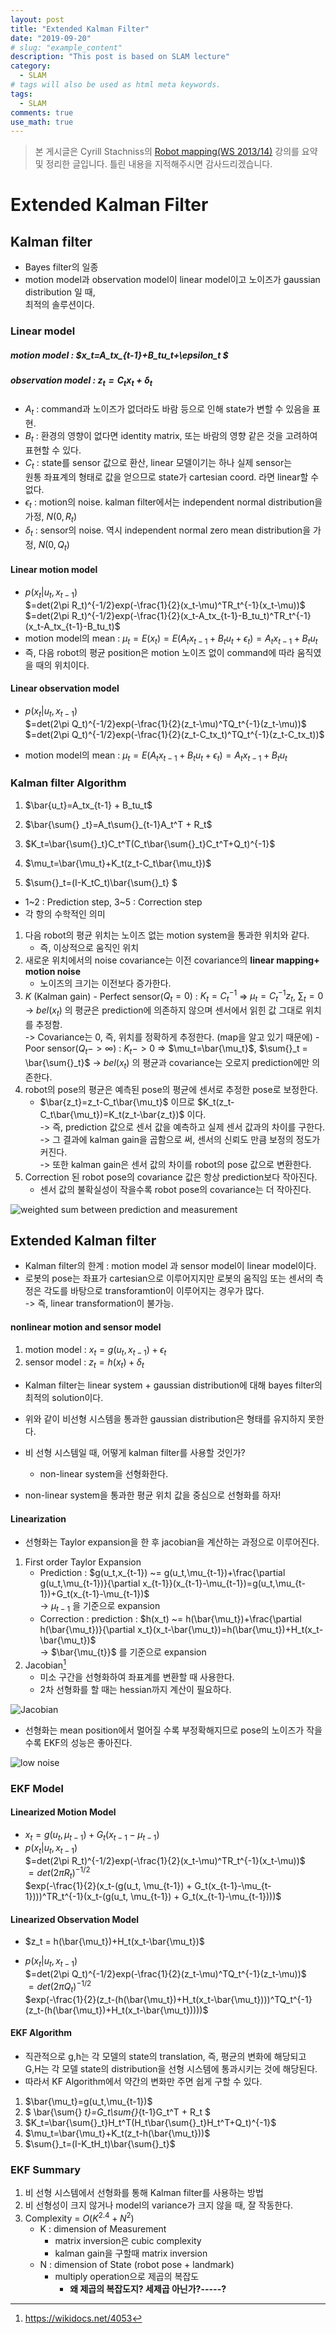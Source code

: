 ```yaml
---
layout: post
title: "Extended Kalman Filter"
date: "2019-09-20"
# slug: "example_content"
description: "This post is based on SLAM lecture"
category: 
  - SLAM
# tags will also be used as html meta keywords.
tags:
  - SLAM 
comments: true
use_math: true
---
```


> 본 게시글은 Cyrill Stachniss의 [Robot mapping(WS 2013/14)](http://ais.informatik.uni-freiburg.de/teaching/ws13/mapping/) 강의를 요약 및 정리한 글입니다. 
> 틀린 내용을 지적해주시면 감사드리겠습니다.

# Extended Kalman Filter

## Kalman filter

- Bayes filter의 일종
- motion model과 observation model이 linear model이고 노이즈가 gaussian distribution 일 때,  
  최적의 솔루션이다.

### Linear model

##### motion model : $x_t=A_tx_{t-1}+B_tu_t+\epsilon_t $

##### observation model : $z_t=C_tx_t+\delta_t$

* $A_t$ : command과 노이즈가 없더라도 바람 등으로 인해 state가 변할 수 있음을 표현.
* $B_t$ : 환경의 영향이 없다면 identity matrix, 또는 바람의 영향 같은 것을 고려하여 표현할 수 있다.
* $C_t$ : state를 sensor 값으로 환산, linear 모델이기는 하나 실제 sensor는   
원통 좌표계의 형태로 값을 얻으므로 state가 cartesian coord. 라면 linear할 수 없다.
* $\epsilon_t$ : motion의 noise. kalman filter에서는 independent normal distribution을 가정, $N(0,R_t)$
* $\delta_t$ : sensor의 noise. 역시 independent normal zero mean distribution을 가정, $N(0, Q_t)$  
  

#### Linear motion model

* $p(x_t|u_t, x_{t-1})$  
  $=det(2\pi R_t)^{-1/2}exp(-\frac{1}{2}(x_t-\mu)^TR_t^{-1}(x_t-\mu))$  
  $=det(2\pi R_t)^{-1/2}exp(-\frac{1}{2}(x_t-A_tx_{t-1}-B_tu_t)^TR_t^{-1}(x_t-A_tx_{t-1}-B_tu_t)$
* motion model의 mean :  $\mu_t=E(x_t)=E(A_tx_{t-1}+B_tu_t+\epsilon_t)= A_tx_{t-1}+B_tu_t$
* 즉, 다음 robot의 평균 position은 motion 노이즈 없이 command에 따라 움직였을 때의 위치이다.  
  

#### Linear observation model

- $p(x_t|u_t, x_{t-1})$  
  $=det(2\pi Q_t)^{-1/2}exp(-\frac{1}{2}(z_t-\mu)^TQ_t^{-1}(z_t-\mu))$  
  $=det(2\pi Q_t)^{-1/2}exp(-\frac{1}{2}(z_t-C_tx_t)^TQ_t^{-1}(z_t-C_tx_t))$
  
- motion model의 mean :  $\mu_t=E(A_tx_{t-1}+B_tu_t+\epsilon_t)= A_tx_{t-1}+B_tu_t$   
  

  

### Kalman filter Algorithm  

1. $\bar{u_t}=A_tx_{t-1} + B_tu_t$

2. $\bar{\sum{} _t}=A_t\sum{}_{t-1}A_t^T + R_t$

3. $K_t=\bar{\sum{}_t}C_t^T(C_t\bar{\sum{}_t}C_t^T+Q_t)^{-1}$

4. $\mu_t=\bar{\mu_t}+K_t(z_t-C_t\bar{\mu_t})$

5. $\sum{}_t=(I-K_tC_t)\bar{\sum{}_t} $ 

   

- 1~2 : Prediction step, 3~5 : Correction step
- 각 항의 수학적인 의미  
  
1. 다음 robot의 평균 위치는 노이즈 없는 motion system을 통과한 위치와 같다.
     - 즉, 이상적으로 움직인 위치
  2. 새로운 위치에서의 noise covariance는 이전 covariance의 __linear mapping+ motion noise__
     - 노이즈의 크기는 이전보다 증가한다.
  3.  $K$ (Kalman gain)
     - Perfect sensor($Q_t=0$) : $K_t=C_t^{-1}$ => $\mu_t=C_t^{-1}z_t$, $\sum{}_t = 0$  
       -> $bel(x_t)$ 의 평균은 prediction에 의존하지 않으며 센서에서 읽힌 값 그대로 위치를 추정함.  
       -> Covariance는 0, 즉, 위치를 정확하게 추정한다. (map을 알고 있기 때문에)
     - Poor sensor($Q_t -> \infty$) :  $K_t -> 0$ => $\mu_t=\bar{\mu_t}$, $\sum{}_t = \bar{\sum{}_t}$
       -> $bel(x_t)$ 의 평균과 covariance는 오로지 prediction에만 의존한다.  
  4. robot의 pose의 평균은 예측된 pose의 평균에 센서로 추정한 pose로 보정한다.
     -  $\bar{z_t}=z_t-C_t\bar{\mu_t}$ 이므로  $K_t(z_t-C_t\bar{\mu_t})=K_t(z_t-\bar{z_t})$ 이다.  
       -> 즉,  prediction 값으로 센서 값을 예측하고 실제 센서 값과의 차이를 구한다.  
       -> 그 결과에 kalman gain을 곱함으로 써, 센서의 신뢰도 만큼 보정의 정도가 커진다.  
       -> 또한 kalman gain은 센서 값의 차이를 robot의 pose 값으로 변환한다.  
  5. Correction 된 robot pose의 covariance 값은 항상 prediction보다 작아진다.
     - 센서 값의 불확실성이 작을수록 robot pose의 covariance는 더 작아진다.

![weighted sum between prediction and measurement](https://sudo-hoon.github.io/images/posts/SLAM/2019-09-20-EKF-SLAM/img1.png)



## Extended Kalman filter

- Kalman filter의 한계 : motion model 과 sensor model이 linear model이다.
- 로봇의 pose는 좌표가 cartesian으로 이루어지지만 로봇의 움직임 또는 센서의 측정은 각도를 바탕으로 transforamtion이 이루어지는 경우가 많다.   
  -> 즉, linear transformation이 불가능.

#### nonlinear motion and sensor model

1. motion model : $x_t = g(u_t, x_{t-1}) + \epsilon_t$ 
2. sensor model : $z_t = h(x_{t}) + \delta_t$

- Kalman filter는 linear system + gaussian distribution에 대해 bayes filter의 최적의 solution이다.

- 위와 같이 비선형 시스템을 통과한 gaussian distribution은 형태를 유지하지 못한다.

- 비 선형 시스템일 때, 어떻게 kalman filter를 사용할 것인가?

  - non-linear system을 선형화한다.

- non-linear system을 통과한 평균 위치 값을 중심으로 선형화를 하자!

#### Linearization

- 선형화는 Taylor expansion을 한 후 jacobian을 계산하는 과정으로 이루어진다. 

1. First order Taylor Expansion
   - Prediction :  $g(u_t,x_{t-1}) ~= g(u_t,\mu_{t-1})+\frac{\partial g(u_t,\mu_{t-1})}{\partial x_{t-1}}(x_{t-1}-\mu_{t-1})=g(u_t,\mu_{t-1})+G_t(x_{t-1}-\mu_{t-1})$  
     -> $\mu_{t-1}$ 을 기준으로 expansion
   - Correction : prediction : $h(x_t) ~= h(\bar{\mu_t})+\frac{\partial h(\bar{\mu_t})}{\partial x_t}(x_t-\bar{\mu_t})=h(\bar{\mu_t})+H_t(x_t-\bar{\mu_t})$  
     -> $\bar{\mu_{t}}$ 를 기준으로 expansion
2. Jacobian[^1]
   - 미소 구간을 선형화하여 좌표계를 변환할 때 사용한다.
   - 2차 선형화를 할 때는 hessian까지 계산이 필요하다.

![Jacobian](/images/posts/SLAM/2019-09-20-EKF-SLAM/img2.png)

- 선형화는 mean position에서 멀어질 수록 부정확해지므로 pose의 노이즈가 작을수록 EKF의 성능은 좋아진다.

![low noise](/images/posts/SLAM/2019-09-20-EKF-SLAM/img3.png)



### EKF Model

#### Linearized Motion Model

- $x_t = g(u_t, \mu_{t-1}) + G_t(x_{t-1}-\mu_{t-1})$
- $p(x_t|u_t, x_{t-1})$  
  $=det(2\pi R_t)^{-1/2}exp(-\frac{1}{2}(x_t-\mu)^TR_t^{-1}(x_t-\mu))$  
  $=det(2\pi R_t)^{-1/2}$  
  $exp(-\frac{1}{2}(x_t-(g(u_t, \mu_{t-1}) + G_t(x_{t-1}-\mu_{t-1})))^TR_t^{-1}(x_t-(g(u_t, \mu_{t-1}) + G_t(x_{t-1}-\mu_{t-1})))$

#### Linearized Observation Model

- $z_t = h(\bar{\mu_t})+H_t(x_t-\bar{\mu_t})$

- $p(x_t|u_t, x_{t-1})$  
  $=det(2\pi Q_t)^{-1/2}exp(-\frac{1}{2}(z_t-\mu)^TQ_t^{-1}(z_t-\mu))$  
  $=det(2\pi Q_t)^{-1/2}$  
  $exp(-\frac{1}{2}(z_t-(h(\bar{\mu_t})+H_t(x_t-\bar{\mu_t})))^TQ_t^{-1}(z_t-(h(\bar{\mu_t})+H_t(x_t-\bar{\mu_t}))))$

#### EKF Algorithm

- 직관적으로 g,h는 각 모델의 state의 translation, 즉, 평균의 변화에 해당되고  
  G,H는 각 모델 state의 distribution을 선형 시스템에 통과시키는 것에 해당된다.
- 따라서 KF Algorithm에서 약간의 변화만 주면 쉽게 구할 수 있다.

1. $\bar{\mu_t}=g(u_t,\mu_{t-1})$
2. $ \bar{\sum{} _t}=G_t\sum{}_{t-1}G_t^T + R_t $
3. $K_t=\bar{\sum{}_t}H_t^T(H_t\bar{\sum{}_t}H_t^T+Q_t)^{-1}$
4. $\mu_t=\bar{\mu_t}+K_t(z_t-h(\bar{\mu_t}))$
5. $\sum{}_t=(I-K_tH_t)\bar{\sum{}_t}$

### EKF Summary

1. 비 선형 시스템에서 선형화를 통해 Kalman filter를 사용하는 방법
2. 비 선형성이 크지 않거나 model의 variance가 크지 않을 때, 잘 작동한다.
3. Complexity = $O(K^{2.4}+N^2)$
   - K : dimension of Measurement
     - matrix inversion은 cubic complexity
     - kalman gain을 구할때 matrix inversion
   - N : dimension of State (robot pose + landmark)
     - multiply operation으로 제곱의 복잡도
       - __왜 제곱의 복잡도지? 세제곱 아닌가?-----?__

[^1]: https://wikidocs.net/4053